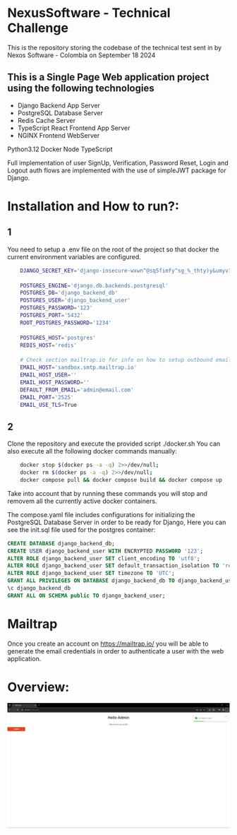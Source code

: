 # NexusSoftware - Technical Challenge
This is the repository storing the codebase of the technical test sent in by Nexos Software - Colombia on September 18 2024

## This is a Single Page Web application project using the following technologies
- Django Backend App Server
- PostgreSQL Database Server
- Redis Cache Server
- TypeScript React Frontend App Server
- NGINX Frontend WebServer

Python3.12
Docker
Node
TypeScript

Full implementation of user SignUp, Verification, Password Reset, Login and Logout auth flows are implemented with the use of simpleJWT package for Django.

# Installation and How to run?:
## 1
You need to setup a .env file on the root of the project so that docker the current environment variables are configured.
``` bash
    DJANGO_SECRET_KEY='django-insecure-wxwn^@sq5fimfy^sg_%_thty)y&umyv1+xr%j$97kgdoku9)mt'

    POSTGRES_ENGINE='django.db.backends.postgresql'
    POSTGRES_DB='django_backend_db'
    POSTGRES_USER='django_backend_user'
    POSTGRES_PASSWORD='123'
    POSTGRES_PORT='5432'
    ROOT_POSTGRES_PASSWORD='1234'

    POSTGRES_HOST='postgres'
    REDIS_HOST='redis'

    # Check section mailtrap.io for info on how to setup outbound email testing and validation.
    EMAIL_HOST='sandbox.smtp.mailtrap.io'
    EMAIL_HOST_USER=''
    EMAIL_HOST_PASSWORD=''
    DEFAULT_FROM_EMAIL='admin@email.com'
    EMAIL_PORT='2525'
    EMAIL_USE_TLS=True
```
## 2
Clone the repository and execute the provided script ./docker.sh
You can also execute all the following docker commands manually:
``` bash
    docker stop $(docker ps -a -q) 2>>/dev/null;
    docker rm $(docker ps -a -q) 2>>/dev/null;
    docker compose pull && docker compose build && docker compose up
```
Take into account that by running these commands you will stop and removem all the currently active docker containers.

The compose.yaml file includes configurations for initializing the PostgreSQL Database Server in order to be ready for Django,
Here you can see the init.sql file used for the postgres container:
``` sql
CREATE DATABASE django_backend_db;
CREATE USER django_backend_user WITH ENCRYPTED PASSWORD '123';
ALTER ROLE django_backend_user SET client_encoding TO 'utf8';
ALTER ROLE django_backend_user SET default_transaction_isolation TO 'read committed';
ALTER ROLE django_backend_user SET timezone TO 'UTC';
GRANT ALL PRIVILEGES ON DATABASE django_backend_db TO django_backend_user;
\c django_backend_db
GRANT ALL ON SCHEMA public TO django_backend_user;
```

# Mailtrap
Once you create an account on https://mailtrap.io/ you will be able to generate the email credentials in order to authenticate a user with the web application.


# Overview:
![profile](images/Profile.PNG "Basic Profile")

